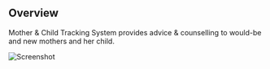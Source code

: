 ## Overview

Mother & Child Tracking System provides advice & counselling to would-be and new mothers and her child.

![Screenshot](/module-guides/img/mcts-overview.png)